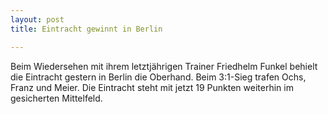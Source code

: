 ```yaml
---
layout: post
title: Eintracht gewinnt in Berlin

---
```


Beim Wiedersehen mit ihrem letztjährigen Trainer Friedhelm Funkel behielt die Eintracht gestern in Berlin die Oberhand. Beim 3:1-Sieg trafen Ochs, Franz und Meier. Die Eintracht steht mit jetzt 19 Punkten weiterhin im gesicherten Mittelfeld.


